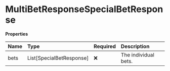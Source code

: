 # MultiBetResponseSpecialBetResponse

**Properties**

| Name | Type                     | Required | Description          |
| :--- | :----------------------- | :------- | :------------------- |
| bets | List[SpecialBetResponse] | ❌       | The individual bets. |

<!-- This file was generated by liblab | https://liblab.com/ -->
